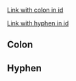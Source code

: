 [Link with colon in id][8888]

[Link with hyphen in id][4444]

<a id='x:28'></a>

## Colon

<a id='x-28'></a>

## Hyphen

  [8888]: #x:28 "link with colon"
  [4444]: #x-28 "link with hyphen"
